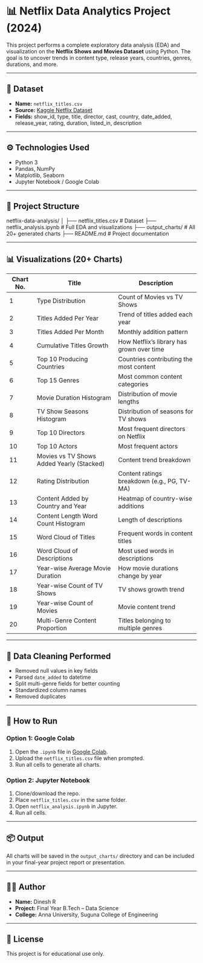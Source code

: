 # 📊 Netflix Data Analytics Project (2024)

This project performs a complete exploratory data analysis (EDA) and visualization on the **Netflix Shows and Movies Dataset** using Python. The goal is to uncover trends in content type, release years, countries, genres, durations, and more.

---

## 📁 Dataset

- **Name:** `netflix_titles.csv`
- **Source:** [Kaggle Netflix Dataset](https://www.kaggle.com/datasets/shivamb/netflix-shows)
- **Fields:** show_id, type, title, director, cast, country, date_added, release_year, rating, duration, listed_in, description

---

## ⚙️ Technologies Used

- Python 3
- Pandas, NumPy
- Matplotlib, Seaborn
- Jupyter Notebook / Google Colab

---

## 📌 Project Structure

netflix-data-analysis/
│
├── netflix_titles.csv # Dataset
├── netflix_analysis.ipynb # Full EDA and visualizations
├── output_charts/ # All 20+ generated charts
├── README.md # Project documentation

---

## 📊 Visualizations (20+ Charts)

| Chart No. | Title                                           | Description                                         |
|-----------|--------------------------------------------------|-----------------------------------------------------|
| 1         | Type Distribution                                | Count of Movies vs TV Shows                         |
| 2         | Titles Added Per Year                            | Trend of titles added each year                     |
| 3         | Titles Added Per Month                           | Monthly addition pattern                            |
| 4         | Cumulative Titles Growth                         | How Netflix’s library has grown over time           |
| 5         | Top 10 Producing Countries                       | Countries contributing the most content             |
| 6         | Top 15 Genres                                    | Most common content categories                      |
| 7         | Movie Duration Histogram                         | Distribution of movie lengths                       |
| 8         | TV Show Seasons Histogram                        | Distribution of seasons for TV shows                |
| 9         | Top 10 Directors                                 | Most frequent directors on Netflix                  |
| 10        | Top 10 Actors                                    | Most frequent actors                                |
| 11        | Movies vs TV Shows Added Yearly (Stacked)        | Content trend breakdown                             |
| 12        | Rating Distribution                              | Content ratings breakdown (e.g., PG, TV-MA)         |
| 13        | Content Added by Country and Year                | Heatmap of country-wise additions                   |
| 14        | Content Length Word Count Histogram              | Length of descriptions                              |
| 15        | Word Cloud of Titles                             | Frequent words in content titles                    |
| 16        | Word Cloud of Descriptions                       | Most used words in descriptions                     |
| 17        | Year-wise Average Movie Duration                 | How movie durations change by year                  |
| 18        | Year-wise Count of TV Shows                      | TV shows growth trend                               |
| 19        | Year-wise Count of Movies                        | Movie content trend                                 |
| 20        | Multi-Genre Content Proportion                   | Titles belonging to multiple genres                 |

---

## 🧹 Data Cleaning Performed

- Removed null values in key fields
- Parsed `date_added` to datetime
- Split multi-genre fields for better counting
- Standardized column names
- Removed duplicates

---

## 🚀 How to Run

### Option 1: Google Colab
1. Open the `.ipynb` file in [Google Colab](https://colab.research.google.com/).
2. Upload the `netflix_titles.csv` file when prompted.
3. Run all cells to generate all charts.

### Option 2: Jupyter Notebook
1. Clone/download the repo.
2. Place `netflix_titles.csv` in the same folder.
3. Open `netflix_analysis.ipynb` in Jupyter.
4. Run all cells.

---

## 📦 Output

All charts will be saved in the `output_charts/` directory and can be included in your final-year project report or presentation.

---

## 👨‍🎓 Author

- **Name:** Dinesh R
- **Project:** Final Year B.Tech – Data Science
- **College:** Anna University, Suguna College of Engineering

---

## 📌 License

This project is for educational use only.


